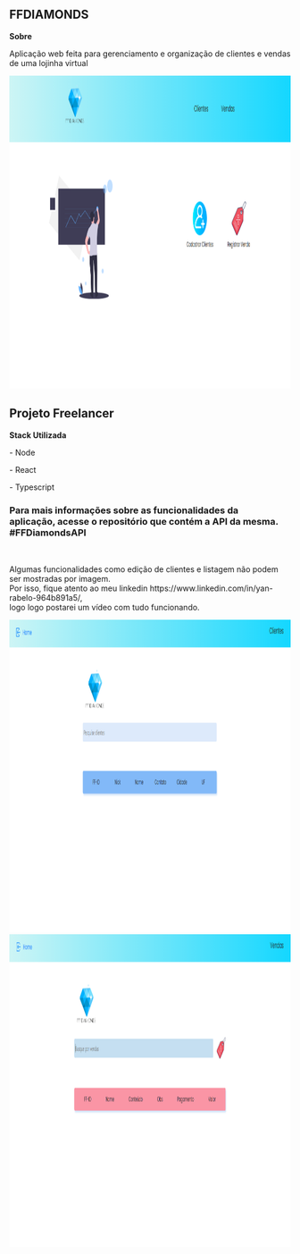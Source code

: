 <h2>FFDIAMONDS</h2>

<strong>Sobre</strong>
<p>Aplicação web feita para gerenciamento e organização de clientes e vendas de uma lojinha virtual</p>

<img src = 'src/assets/homeDiamonds.png' width = '1080px' height = '560px' />

<h2>Projeto Freelancer</h2>

<strong>Stack Utilizada</strong>

<p>- Node</p>
<p>- React</p>
<p>- Typescript</p>

<h3>Para mais informações sobre as funcionalidades da <br>aplicação, acesse o repositório que contém a API da mesma. #FFDiamondsAPI</h3>
<br>

<p>
Algumas funcionalidades como edição de clientes e listagem não podem ser mostradas por imagem.<br>
Por isso, fique atento ao meu linkedin https://www.linkedin.com/in/yan-rabelo-964b891a5/, <br> logo logo postarei um vídeo com tudo funcionando.
</p>

<img src = 'src/assets/clientsdiamonds.png' width = '1080px' height = '560px' style = "margin-top:'15px';" />

<img src = 'src/assets/salesdiamonds.png' width = '1080px' height = '560px' />
